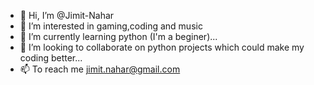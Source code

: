 - 👋 Hi, I’m @Jimit-Nahar
- 👀 I’m interested in gaming,coding and music
- 🌱 I’m currently learning python (I'm a beginer)...
- 💞️ I’m looking to collaborate on python projects which could make my coding better...
- 📫 To reach me jimit.nahar@gmail.com

<!---
Jimit-Nahar/Jimit-Nahar is a ✨ special ✨ repository because its `README.md` (this file) appears on your GitHub profile.
You can click the Preview link to take a look at your changes.
--->
